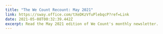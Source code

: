 ```yaml
---
title: "The We Count Recount: May 2021"
link: https://sway.office.com/tXeDKzVfuPlebqcP?ref=Link
date: 2021-05-08T00:32:39.442Z
excerpt: Read the May 2021 edition of We Count's monthly newsletter.
---
```

